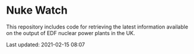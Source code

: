 # Nuke Watch

This repository includes code for retrieving the latest information available on the output of EDF nuclear power plants in the UK.

Last updated: 2021-02-15 08:07